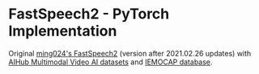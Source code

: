 # FastSpeech2 - PyTorch Implementation

Original [ming024&#39;s FastSpeech2](https://github.com/ming024/FastSpeech2) (version after 2021.02.26 updates) with [AIHub Multimodal Video AI datasets](https://www.aihub.or.kr/aidata/137) and [IEMOCAP database](https://sail.usc.edu/iemocap/).